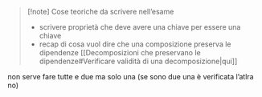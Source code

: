 >[!note] Cose teoriche da scrivere nell’esame
>- scrivere proprietà che deve avere una chiave per essere una chiave 
>- recap di cosa vuol dire che una composizione preserva le dipendenze [[Decomposizioni che preservano le dipendenze#Verificare validità di una decomposizione|qui]]

non serve fare tutte e due ma solo una (se sono due una è verificata l’atlra no)